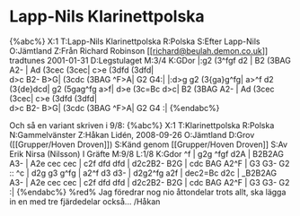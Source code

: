 # Lapp-Nils Klarinettpolska

{%abc%}
X:1
T:Lapp-Nils Klarinettpolska
R:Polska
S:Efter Lapp-Nils
O:Jämtland
Z:Från Richard Robinson [[richard@beulah.demon.co.uk]] tradtunes 2001-01-31
D:Legstulaget
M:3/4
K:GDor
|:g2 (3^fgf d2 | B2 (3BAG A2- | Ad (3cec (3cec| c>e (3dfd (3dfd|\
d>c B2- B>G| (3cdc (3BAG ^F>A| G2 G4:|
|:d>g g2 (3{ga}g^fg| a>^f d2 (3{de}dcd| g2 (5gag^fg a>f| d>e (3c=Bc d>c|
B2 (3BAG A2- | Ad (3cec (3cec| c>e (3dfd (3dfd|\
d>c B2- B>G| (3cdc (3BAG ^F>A| G2 G4 :|
{%endabc%}

Och så en variant skriven i 9/8:
{%abc%}
X:1
T:Klarinettpolska
R:Polska
N:Gammelvänster
Z:Håkan Lidén, 2008-09-26
O:Jämtland
D:Grov ([[Grupper/Hoven Droven]])
S:Känd genom [[Grupper/Hoven Droven]]
S:Av Erik Nirsa (Nilsson) I Gräfte
M:9/8
L:1/8
K:Gdor
^f | g2g ^fgf d2A | B2B2AG A3- | A2e cec cec | c2f dfd dfd | d2c2B2- B2G | 
cdc BAG A2^F | G3 G3- G2 :: ^c | d2g g3 g^fg | a2^f d3 d3- | d2g2^fg a2f | dec2=Bc d2c | 
_B2B2AG A3- | A2e cec cec | c2f dfd dfd | d2c2B2- B2G | cdc BAG A2^F | G3 G3- G2 :|
{%endabc%}
%red% Jag föredrar nog nio åttondelar trots allt, ska lägga in en med tre fjärdedelar också... /Håkan
